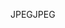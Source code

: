 <span data-ttu-id="5bb90-101">JPEG</span><span class="sxs-lookup"><span data-stu-id="5bb90-101">JPEG</span></span>